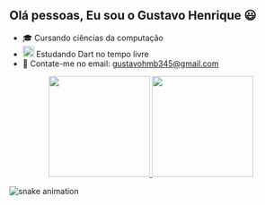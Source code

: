 ## Olá pessoas, Eu sou o Gustavo Henrique 😃

- 🎓 Cursando ciências da computação
- <img src="https://github.com/user-attachments/assets/cc62f2c1-41a3-482f-8fb8-7e1f9669003e" alt="GustavoHMB345" width="20"/>  Estudando Dart no tempo livre
- 📩 Contate-me no email: gustavohmb345@gmail.com

<div align="center">
   <a href="https://github.com/GustavoHMB345">
 <img height="180em" src="https://github-readme-stats.vercel.app/api?username=GustavoHMB345&count_private=true&include_all_commits=true&show_icons=true&theme=dark&hide_border=false&show_owner=true"/>
   <img height="180" src="https://github-readme-stats.vercel.app/api/top-langs/?username=GustavoHMB345&theme=dark&hide_border=false&&layout=compact"/>
   </a>
 </div>
 
![snake animation](https://github.com/danielbped/danielbped/blob/output/github-contribution-grid-snake.svg)
